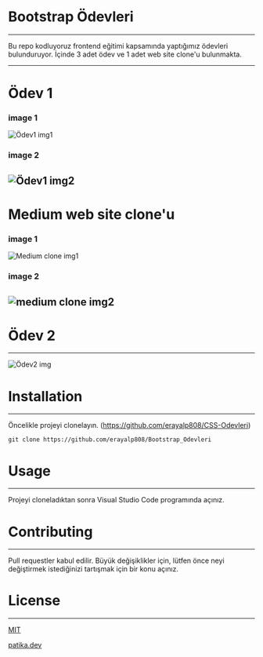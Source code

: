 # Bootstrap Ödevleri
---

Bu repo kodluyoruz frontend eğitimi kapsamında yaptığımız ödevleri bulunduruyor. İçinde 3 adet ödev ve 1 adet web site clone'u bulunmakta.

---
# Ödev 1
### image 1
![Ödev1 img1](https://user-images.githubusercontent.com/110730207/219367760-66cf2476-dd43-474b-8825-b65bdf787758.png)
### image 2
![Ödev1 img2](https://user-images.githubusercontent.com/110730207/219367883-670d5845-79ee-4679-9537-179d4cb30977.png)
---
# Medium web site clone'u
### image 1
![Medium clone img1](https://user-images.githubusercontent.com/110730207/218995411-14f92510-6df5-446b-a607-b2549591e3af.png)
 
### image 2
![medium clone img2](https://user-images.githubusercontent.com/110730207/219366988-04245b4f-7c9d-44f0-9e9e-6c2c7e66b7d5.png)
---
# Ödev 2
---
![Ödev2 img](https://user-images.githubusercontent.com/110730207/219367388-68d13311-6517-469a-b5eb-6d0cf0800337.png)


# Installation
---
Öncelikle projeyi clonelayın. (https://github.com/erayalp808/CSS-Odevleri)

`git clone https://github.com/erayalp808/Bootstrap_Odevleri`

# Usage
---
Projeyi cloneladıktan sonra Visual Studio Code programında açınız.

# Contributing
---
Pull requestler kabul edilir. Büyük değişiklikler için, lütfen önce neyi değiştirmek istediğinizi tartışmak için bir konu açınız.

# License
---
[MIT](https://choosealicense.com/licenses/mit/)

[patika.dev](https://www.patika.dev/tr)